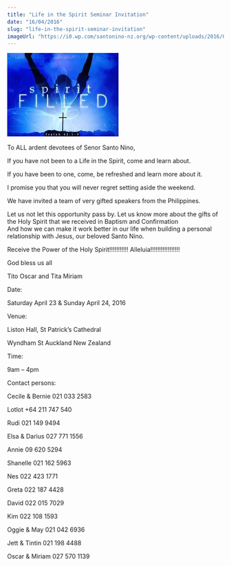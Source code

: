 ```yaml
---
title: "Life in the Spirit Seminar Invitation"
date: "16/04/2016"
slug: "life-in-the-spirit-seminar-invitation"
imageUrl: "https://i0.wp.com/santonino-nz.org/wp-content/uploads/2016/04/1934677_10209098380515173_7811472347216994411_n.jpg?resize=259%2C194"
---
```


![1934677_10209098380515173_7811472347216994411_n](assets\images\1934677_10209098380515173_7811472347216994411_n.jpg)

To ALL ardent devotees of Senor Santo Nino,

If you have not been to a Life in the Spirit, come and learn about.

If you have been to one, come, be refreshed and learn more about it.

I promise you that you will never regret setting aside the weekend.

We have invited a team of very gifted speakers from the Philippines.

Let us not let this opportunity pass by. Let us know more about the gifts of the Holy Spirit that we received in Baptism and Confirmation  
And how we can make it work better in our life when building a personal relationship with Jesus, our beloved Santo Nino.

Receive the Power of the Holy Spirit!!!!!!!!!!! Alleluia!!!!!!!!!!!!!!!!!

God bless us all

Tito Oscar and Tita Miriam

Date:

Saturday April 23 & Sunday April 24, 2016

Venue:

Liston Hall, St Patrick’s Cathedral

Wyndham St Auckland New Zealand

Time:

9am – 4pm

Contact persons:

Cecile & Bernie 021 033 2583

Lotlot +64 211 747 540

Rudi 021 149 9494

Elsa & Darius 027 771 1556

Annie 09 620 5294

Shanelle 021 162 5963

Nes 022 423 1771

Greta 022 187 4428

David 022 015 7029

Kim 022 108 1593

Oggie & May 021 042 6936

Jett & Tintin 021 198 4488

Oscar & Miriam 027 570 1139